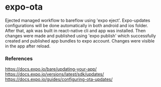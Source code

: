 # expo-ota
Ejected managed workflow to bareflow using 'expo eject'.
Expo-updates configurations will be done automatically in both android and ios folder.
After that, apk was built in react-native cli and app was installed. Then changes were made and published using 'expo publish' which successfully created and published app bundles to expo account. Changes were visible in the app after reload.

### References
https://docs.expo.io/bare/updating-your-app/ <br/>
https://docs.expo.io/versions/latest/sdk/updates/ <br/>
https://docs.expo.io/guides/configuring-ota-updates/


